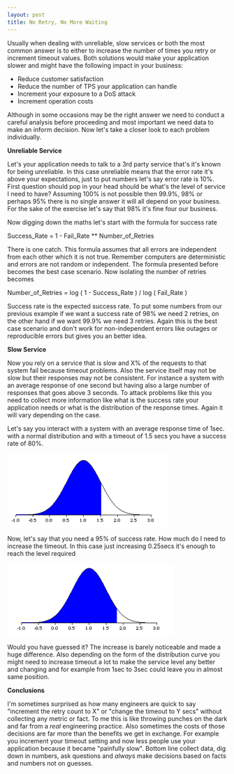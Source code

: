 ```yaml
---
layout: post
title: No Retry, No More Waiting
---
```


Usually when dealing with unreliable, slow services or both the most common answer is to either to increase the number of times you retry or increment timeout values. Both solutions would make your application slower and might have the following impact in your business:
  * Reduce customer satisfaction
  * Reduce the number of TPS your application can handle
  * Increment your exposure to a DoS attack
  * Increment operation costs

Although in some occasions may be the right answer we need to conduct a careful analysis before proceeding and most important we need data to make an inform decision. Now let's take a closer look to each problem individually.

**Unreliable Service**

Let's your application needs to talk to a 3rd party service that's it's known for being unreliable. In this case unreliable means that the error rate it's above your expectations, just to put numbers let's say error rate is 10%. First question should pop in your head should be what's the level of service I need to have? Assuming 100% is not possible then 99.9%, 98% or perhaps 95% there is no single answer it will all depend on your business. For the sake of the exercise let's say that 98% it's fine four our business.

Now digging down the maths let's start with the formula for success rate

Success_Rate = 1 - Fail_Rate  ** Number_of_Retries

There is one catch. This formula assumes that all errors are independent from each other which it is not true. Remember computers are deterministic and errors are not random or independent. The formula presented before becomes the best case scenario. Now isolating the number of retries becomes

Number_of_Retries = log ( 1 - Success_Rate ) / log ( Fail_Rate )

Success rate is the expected success rate. To put some numbers from our previous example if we want a success rate of 98% we need 2 retries, on the other hand if we want 99.9% we need 3 retries. Again this is the best case scenario and don't work for non-independent errors like outages or reproducible errors but gives you an better idea.

**Slow Service**

Now you rely on a service that is slow and X% of the requests to that system fail because timeout problems. Also the service itself may not be slow but their responses may not be consistent. For instance a system with an average response of one second but having also a large number of responses that goes above 3 seconds. To attack problems like this you need to collect more information like what is the success rate your application needs or what is the distribution of the response times. Again it will vary depending on the case.

Let's say you interact with a system with an average response time of 1sec. with a normal distribution and with a timeout of 1.5 secs you have a success rate of 80%.

![Response time distribution curve for 80% success rate][i1]

Now, let's say that you need a 95% of success rate. How much do I need to increase the timeout. In this case just increasing 0.25secs it's enough to reach the level required

![Response time distribution curve for 95% success rate][i2]
 
Would you have guessed it? The increase is barely noticeable and made a huge difference. Also depending on the form of the distribution curve you might need to increase timeout a lot to make the service level any better and changing and for example from 1sec to 3sec could leave you in almost same position.

**Conclusions**

I'm sometimes surprised as how many engineers are quick to say "increment the retry count to X" or "change the timeout to Y secs" without collecting any metric or fact. To me this is like throwing punches on the dark and far from a *real* engineering practice. Also sometimes the costs of those decisions are far more than the benefits we get in exchange. For example you increment your timeout setting and now less people use your application because it became "painfully slow". Bottom line collect data, dig down in numbers, ask questions and *always* make decisions based on facts and numbers not on guesses.

[i1]: /images/posts/normal_80_percent.png "Response time distribution curve for 80% success rate"
[i2]: /images/posts/normal_95_percent.png "Response time distribution curve for 95% success rate"
 


